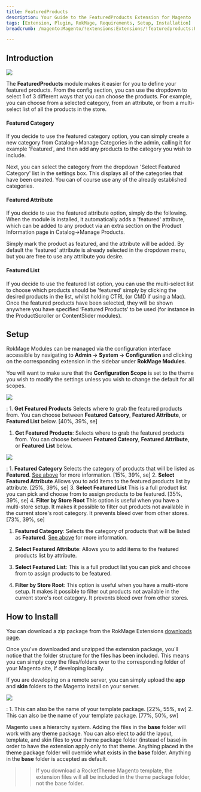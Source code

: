 ```yaml
---
title: FeaturedProducts
description: Your Guide to the FeaturedProducts Extension for Magento
tags: [Extension, Plugin, RokMage, Requirements, Setup, Installation]
breadcrumb: /magento:Magento/!extensions:Extensions/!featuredproducts:FeaturedProducts

---
```


Introduction
-----

![][demo]

The **FeaturedProducts** module makes it easier for you to define your featured products. From the config section, you can use the dropdown to select 1 of 3 different ways that you can choose the products. For example, you can choose from a selected category, from an attribute, or from a multi-select list of all the products in the store.

#### Featured Category

If you decide to use the featured category option, you can simply create a new category from Catalog->Manage Categories in the admin, calling it for example 'Featured', and then add any products to the category you wish to include.

Next, you can select the category from the dropdown 'Select Featured Category' list in the settings box. This displays all of the categories that have been created. You can of course use any of the already established categories.

#### Featured Attribute

If you decide to use the featured attribute option, simply do the following. When the module is installed, it automatically adds a 'featured' attribute, which can be added to any product via an extra section on the Product Information page in Catalog->Manage Products.

Simply mark the product as featured, and the attribute will be added. By default the ‘featured’ attribute is already selected in the dropdown menu, but you are free to use any attribute you desire.

#### Featured List

If you decide to use the featured list option, you can use the multi-select list to choose which products should be 'featured' simply by clicking the desired products in the list, whilst holding CTRL (or CMD if using a Mac). Once the featured products have been selected, they will be shown anywhere you have specified ‘Featured Products’ to be used (for instance in the ProductScroller or ContentSlider modules). 

Setup
-----

RokMage Modules can be managed via the configuration interface accessible by navigating to **Admin -> System -> Configuration** and clicking on the corresponding extension in the sidebar under **RokMage Modules**. 

You will want to make sure that the **Configuration Scope** is set to the theme you wish to modify the settings unless you wish to change the default for all scopes.

![][extension1]

:	1. **Get Featured Products** Selects where to grab the featured products from. You can choose between **Featured Cateory**, **Featured Attribute**, or **Featured List** below. [40%, 39%, se]

1. **Get Featured Products**: Selects where to grab the featured products from. You can choose between **Featured Cateory**, **Featured Attribute**, or **Featured List** below.

![][extension2]

:	1. **Featured Category** Selects the category of products that will be listed as **Featured**. [See above][category] for more information. [15%, 39%, se]
	2. **Select Featured Attribute** Allows you to add items to the featured products list by attribute. [25%, 39%, se]
	3. **Select Featured List** This is a full product list you can pick and choose from to assign products to be featured. [35%, 39%, se]
	4. **Filter by Store Root** This option is useful when you have a multi-store setup. It makes it possible to filter out products not available in the current store's root category. It prevents bleed over from other stores. [73%, 39%, se]

1. **Featured Category**: Selects the category of products that will be listed as **Featured**. [See above][category] for more information.

2. **Select Featured Attribute**: Allows you to add items to the featured products list by attribute.

3. **Select Featured List**: This is a full product list you can pick and choose from to assign products to be featured.

4. **Filter by Store Root**: This option is useful when you have a multi-store setup. It makes it possible to filter out products not available in the current store's root category. It prevents bleed over from other stores.


How to Install
-----

You can download a zip package from the RokMage Extensions [downloads page][download].

Once you've downloaded and unzipped the extension package, you'll notice that the folder structure for the files has been included. This means you can simply copy the files/folders over to the corresponding folder of your Magento site, if developing locally. 

If you are developing on a remote server, you can simply upload the **app** and **skin** folders to the Magento install on your server.

![][installation]

:	1. This can also be the name of your template package. [22%, 55%, sw]
	2. This can also be the name of your template package. [77%, 50%, sw]

Magento uses a hierarchy system. Adding the files in the **base** folder will work with any theme package. You can also elect to add the layout, template, and skin files to your theme package folder (instead of base) in order to have the extension apply only to that theme. Anything placed in the theme package folder will override what exists in the **base** folder. Anything in the **base** folder is accepted as default.

>> If you download a RocketTheme Magento template, the extension files will all be included in the theme package folder, not the base folder.

[installation]: assets/installation.jpg
[download]: http://www.rockettheme.com/magento-downloads/1807-extension
[extension1]: assets/extension_1.jpeg
[extension2]: assets/extension_2.jpeg
[extension3]: assets/extension_3.jpeg
[extension4]: assets/extension_4.jpeg
[demo]: assets/demo_featuredproducts.jpeg
[category]: index.md#featured-category
[attribute]: index.md#featured-attribute
[list]: index.md#featured-list